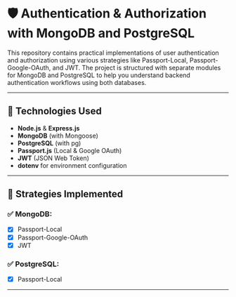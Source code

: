 # 🛡️ Authentication & Authorization with MongoDB and PostgreSQL

This repository contains practical implementations of user authentication and authorization using various strategies like Passport-Local, Passport-Google-OAuth, and JWT. The project is structured with separate modules for MongoDB and PostgreSQL to help you understand backend authentication workflows using both databases.

---

## 🚀 Technologies Used

- **Node.js** & **Express.js**
- **MongoDB** (with Mongoose)
- **PostgreSQL** (with pg)
- **Passport.js** (Local & Google OAuth)
- **JWT** (JSON Web Token)
- **dotenv** for environment configuration

---

## 🔐 Strategies Implemented

### ✅ MongoDB:
- [x] Passport-Local
- [x] Passport-Google-OAuth
- [x] JWT

### ✅ PostgreSQL:
- [x] Passport-Local

---

